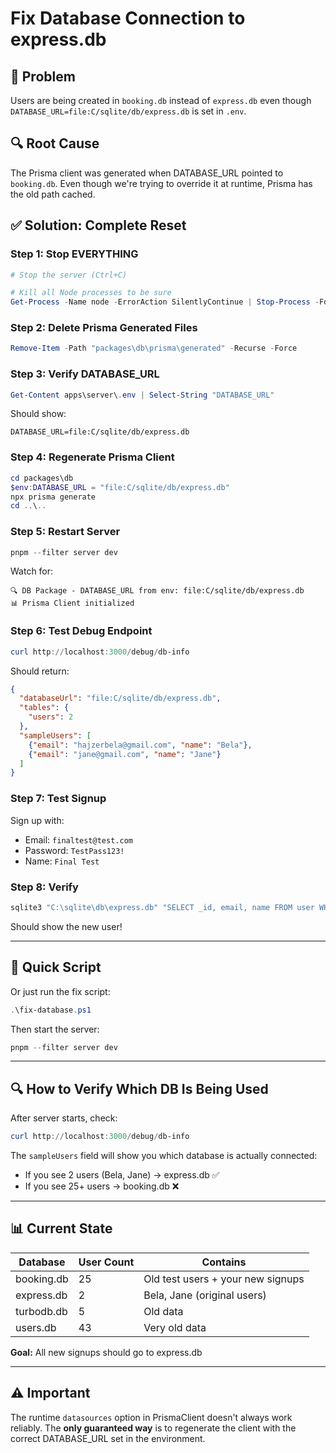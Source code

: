 # Fix Database Connection to express.db

## 🎯 Problem

Users are being created in `booking.db` instead of `express.db` even though `DATABASE_URL=file:C/sqlite/db/express.db` is set in `.env`.

## 🔍 Root Cause

The Prisma client was generated when DATABASE_URL pointed to `booking.db`. Even though we're trying to override it at runtime, Prisma has the old path cached.

## ✅ Solution: Complete Reset

### Step 1: Stop EVERYTHING

```powershell
# Stop the server (Ctrl+C)

# Kill all Node processes to be sure
Get-Process -Name node -ErrorAction SilentlyContinue | Stop-Process -Force
```

### Step 2: Delete Prisma Generated Files

```powershell
Remove-Item -Path "packages\db\prisma\generated" -Recurse -Force
```

### Step 3: Verify DATABASE_URL

```powershell
Get-Content apps\server\.env | Select-String "DATABASE_URL"
```

Should show:
```
DATABASE_URL=file:C/sqlite/db/express.db
```

### Step 4: Regenerate Prisma Client

```powershell
cd packages\db
$env:DATABASE_URL = "file:C/sqlite/db/express.db"
npx prisma generate
cd ..\..
```

### Step 5: Restart Server

```powershell
pnpm --filter server dev
```

Watch for:
```
🔍 DB Package - DATABASE_URL from env: file:C/sqlite/db/express.db
📊 Prisma Client initialized
```

### Step 6: Test Debug Endpoint

```powershell
curl http://localhost:3000/debug/db-info
```

Should return:
```json
{
  "databaseUrl": "file:C/sqlite/db/express.db",
  "tables": {
    "users": 2
  },
  "sampleUsers": [
    {"email": "hajzerbela@gmail.com", "name": "Bela"},
    {"email": "jane@gmail.com", "name": "Jane"}
  ]
}
```

### Step 7: Test Signup

Sign up with:
- Email: `finaltest@test.com`
- Password: `TestPass123!`
- Name: `Final Test`

### Step 8: Verify

```powershell
sqlite3 "C:\sqlite\db\express.db" "SELECT _id, email, name FROM user WHERE email = 'finaltest@test.com';"
```

Should show the new user!

---

## 🚀 Quick Script

Or just run the fix script:

```powershell
.\fix-database.ps1
```

Then start the server:

```powershell
pnpm --filter server dev
```

---

## 🔍 How to Verify Which DB Is Being Used

After server starts, check:

```powershell
curl http://localhost:3000/debug/db-info
```

The `sampleUsers` field will show you which database is actually connected:
- If you see 2 users (Bela, Jane) → express.db ✅
- If you see 25+ users → booking.db ❌

---

## 📊 Current State

| Database | User Count | Contains |
|----------|------------|----------|
| booking.db | 25 | Old test users + your new signups |
| express.db | 2 | Bela, Jane (original users) |
| turbodb.db | 5 | Old data |
| users.db | 43 | Very old data |

**Goal:** All new signups should go to express.db

---

## ⚠️ Important

The runtime `datasources` option in PrismaClient doesn't always work reliably. The **only guaranteed way** is to regenerate the client with the correct DATABASE_URL set in the environment.

